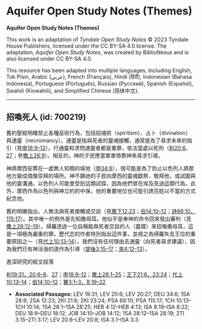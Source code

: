 # Aquifer Open Study Notes (Themes)

**Aquifer Open Study Notes (Themes)**

This work is an adaptation of *Tyndale Open Study Notes* © 2023 Tyndale House Publishers, licensed under the CC BY\-SA 4\.0 license. The adaptation, *Aquifer Open Study Notes*, was created by BiblioNexus and is also licensed under CC BY\-SA 4\.0\.

This resource has been adapted into multiple languages, including English, Tok Pisin, Arabic (عربي), French (Français), Hindi (हिंदी), Indonesian (Bahasa Indonesia), Portuguese (Português), Russian (Русский), Spanish (Español), Swahili (Kiswahili), and Simplified Chinese (简体中文).



--------------------------------

## 招喚死人 (id: 700219)

舊約聖經明確禁止各種巫術行為，包括招魂術（spiritism）、占卜（divination）與通靈（necromancy）。通靈是指與死者的靈魂接觸，通常是為了尋求未來的指引（見[申18:9–12](https://ref.ly/Deut18:9-Deut18:12)）。行通靈和求問通靈者都是重罪，依法當處以死刑（[利20:6](https://ref.ly/Lev20:6)、[27](https://ref.ly/Lev20:27)；參[撒上28:9](https://ref.ly/1Sam28:9)）。相反的，神的子民應當單單倚靠神來尋求引導。

神將摩西安葬在一處無人知曉的墳地（[申34:6](https://ref.ly/Deut34:6)），很可能是為了防止以色列人將那地方變成偶像崇拜的場所。神不願祂的子民向摩西的靈魂獻祭、敬拜他，或試圖與他的靈溝通。以色列人可能會受到這類試探，因為他們曾在埃及見過這類行為。此外，摩西作為以色列與神立約的中保，他的重要地位也可能引誘百姓以不當的方式紀念他。

舊約明確指出，人無法與死者接觸或交談（見[撒下12:23](https://ref.ly/2Sam12:23)；[伯14:10–12](https://ref.ly/Job14:10-Job14:12)；[詩88:10，](https://ref.ly/Ps88:10)[115:17](https://ref.ly/Ps115:17)）。其中唯一的例外是先知撒母耳。他似乎是奉神的命令回來發出審判（見[撒上28:12–19](https://ref.ly/1Sam28:12-1Sam28:19)）。掃羅透過一位自稱能與死者交談的人（靈媒）來招喚撒母耳，這是一項極為嚴重的罪。歷代志的作者特別指出這件事，並視之為掃羅失去王位的重要原因之一（見[代上10:13–14](https://ref.ly/1Chr10:13-1Chr10:14)）。我們沒有任何理由去通靈（向死者尋求建議），因為我們已有神活潑的道作為引導（[提後3:15–17](https://ref.ly/2Tim3:15-2Tim3:17)；[來4:12–13](https://ref.ly/Heb4:12-Heb4:13)）。

進深研究的經文段落

[利19:31，](https://ref.ly/Lev19:31)[20:6–8](https://ref.ly/Lev20:6-Lev20:8)、[27](https://ref.ly/Lev20:27)；[申18:9–12](https://ref.ly/Deut18:9-Deut18:12)；[撒上28:1–25](https://ref.ly/1Sam28:1-1Sam28:25)；[王下21:6，](https://ref.ly/2Kgs21:6)[23:24](https://ref.ly/2Kgs23:24)；[代上10:13–14](https://ref.ly/1Chr10:13-1Chr10:14)；[伯14:10–12](https://ref.ly/Job14:10-Job14:12)；[賽3:1–3，](https://ref.ly/Isa3:1-Isa3:3)[8:19–22](https://ref.ly/Isa8:19-Isa8:22)

* **Associated Passages:** LEV 19:31; LEV 20:6; LEV 20:27; DEU 34:6; 1SA 28:9; 2SA 12:23; 2KI 21:6; 2KI 23:24; PSA 88:10; PSA 115:17; 1CH 10:13–1CH 10:14; 1SA 28:1–1SA 28:25; HEB 4:12–HEB 4:13; ISA 8:19–ISA 8:22; DEU 18:9–DEU 18:12; JOB 14:10–JOB 14:12; 1SA 28:12–1SA 28:19; 2TI 3:15–2TI 3:17; LEV 20:6–LEV 20:8; ISA 3:1–ISA 3:3

